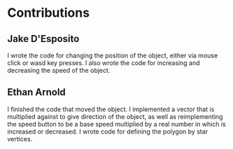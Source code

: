 # Contributions

## Jake D'Esposito

I wrote the code for changing the position of the object, either via mouse click or wasd key presses. I also wrote the code for increasing and decreasing the speed of the object.

## Ethan Arnold

I finished the code that moved the object. I implemented a vector that is multiplied against to give direction of the object, as well as reimplementing the speed button to be a base speed multiplied by a real number in which is increased or decreased. I wrote code for defining the polygon by star vertices.